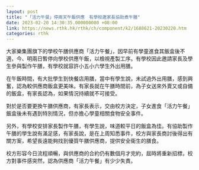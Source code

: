 ```yaml
---
layout: post
title: "「活力午餐」停兩天午飯供應　有學校邀家長協助煮午膳"
date: 2023-02-20 14:30:35.000000000 +08:00
link: https://news.rthk.hk/rthk/ch/component/k2/1688621-20230220.htm
categories: rthk
---
```


大家樂集團旗下的學校午膳供應商「活力午餐」，因早前有學童進食其飯盒後不適，今、明兩日暫停向學校供應午飯，以檢視產製工序。有學校因此邀請家長及學生參與製作午膳，有學校就容許小五小六學生外出用膳。

在午飯時間，有大批學生到快餐店用膳，當中有學生說，未試過外出用膳，感到興奮，認為較供應商飯盒更美味。有家長就在午膳時間前，為子女送來外賣又或自備的飯盒，有家長認為，如果情況持續就不可接受。

對於是否要更換午膳供應商，有家長表示，交由校方決定，子女進食「活力午餐」飯盒後未有遇到特別情況，但亦擔心學童相關食物安全事件。

另外，有學校安排家長製作午膳，有學生說，味道較平日的飯盒為佳。有協助製作午膳的學生說有滿足感，有家長說，是在上周知悉事件，校方與家長商討後得出有關方案，希望長遠能夠找到優質午膳供應商，提供安全衞生的膳食。

校方形容今日流程順暢，與供應商的合約仍有數個月才完約，屆時將重新招標，校方對事件感突然，認為供應商「活力午餐」有少少失責。
